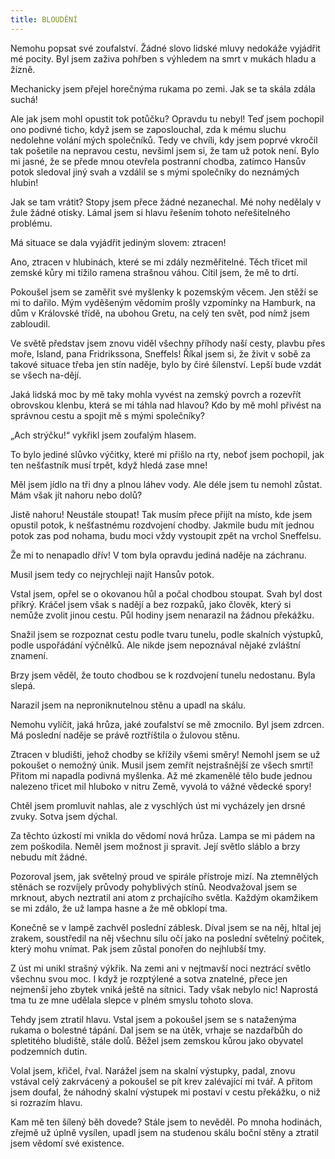 ```yaml
---
title: BLOUDĚNÍ
---
```


Nemohu popsat své zoufalství. Žádné slovo lidské mluvy nedokáže vyjádřit mé pocity. Byl jsem zaživa pohřben s výhledem na smrt v mukách hladu a žízně.

Mechanicky jsem přejel horečnýma rukama po zemi. Jak se ta skála zdála suchá!

Ale jak jsem mohl opustit tok potůčku? Opravdu tu nebyl! Teď jsem pochopil ono podivné ticho, když jsem se zaposlouchal, zda k mému sluchu nedolehne volání mých společníků. Tedy ve chvíli, kdy jsem poprvé vkročil tak pošetile na nepravou cestu, nevšiml jsem si, že tam už potok není. Bylo mi jasné, že se přede mnou otevřela postranní chodba, zatímco Hansův potok sledoval jiný svah a vzdálil se s mými společníky do neznámých hlubin!

Jak se tam vrátit? Stopy jsem přece žádné nezanechal. Mé nohy nedělaly v žule žádné otisky. Lámal jsem si hlavu řešením tohoto neřešitelného problému.

Má situace se dala vyjádřit jediným slovem: ztracen!

Ano, ztracen v hlubinách, které se mi zdály nezměřitelné. Těch třicet mil zemské kůry mi tížilo ramena strašnou váhou. Cítil jsem, že mě to drtí.

Pokoušel jsem se zaměřit své myšlenky k pozemským věcem. Jen stěží se mi to dařilo. Mým vyděšeným vědomím prošly vzpomínky na Hamburk, na dům v Královské třídě, na ubohou Gretu, na celý ten svět, pod nímž jsem zabloudil.

Ve světě představ jsem znovu viděl všechny příhody naší cesty, plavbu přes moře, Island, pana Fridrikssona, Sneffels! Říkal jsem si, že živit v sobě za takové situace třeba jen stín naděje, bylo by čiré šílenství. Lepší bude vzdát se všech na-dějí.

Jaká lidská moc by mě taky mohla vyvést na zemský povrch a rozevřít obrovskou klenbu, která se mi táhla nad hlavou? Kdo by mě mohl přivést na správnou cestu a spojit mě s mými společníky?

„Ach strýčku!“ vykřikl jsem zoufalým hlasem.

To bylo jediné slůvko výčitky, které mi přišlo na rty, neboť jsem pochopil, jak ten nešťastník musí trpět, když hledá zase mne!

Měl jsem jídlo na tři dny a plnou láhev vody. Ale déle jsem tu nemohl zůstat. Mám však jít nahoru nebo dolů?

Jistě nahoru! Neustále stoupat! Tak musím přece přijít na místo, kde jsem opustil potok, k nešťastnému rozdvojení chodby. Jakmile budu mít jednou potok zas pod nohama, budu moci vždy vystoupit zpět na vrchol Sneffelsu.

Že mi to nenapadlo dřív! V tom byla opravdu jediná naděje na záchranu.

Musil jsem tedy co nejrychleji najít Hansův potok.

Vstal jsem, opřel se o okovanou hůl a počal chodbou stoupat. Svah byl dost příkrý. Kráčel jsem však s nadějí a bez rozpaků, jako člověk, který si nemůže zvolit jinou cestu. Půl hodiny jsem nenarazil na žádnou překážku.

Snažil jsem se rozpoznat cestu podle tvaru tunelu, podle skalních výstupků, podle uspořádání výčnělků. Ale nikde jsem nepoznával nějaké zvláštní znamení.

Brzy jsem věděl, že touto chodbou se k rozdvojení tunelu nedostanu. Byla slepá.

Narazil jsem na neproniknutelnou stěnu a upadl na skálu.

Nemohu vylíčit, jaká hrůza, jaké zoufalství se mě zmocnilo. Byl jsem zdrcen. Má poslední naděje se právě roztříštila o žulovou stěnu.

Ztracen v bludišti, jehož chodby se křížily všemi směry! Nemohl jsem se už pokoušet o nemožný únik. Musil jsem zemřít nejstrašnější ze všech smrtí! Přitom mi napadla podivná myšlenka. Až mé zkamenělé tělo bude jednou nalezeno třicet mil hluboko v nitru Země, vyvolá to vážné vědecké spory!

Chtěl jsem promluvit nahlas, ale z vyschlých úst mi vycházely jen drsné zvuky. Sotva jsem dýchal.

Za těchto úzkostí mi vnikla do vědomí nová hrůza. Lampa se mi pádem na zem poškodila. Neměl jsem možnost ji spravit. Její světlo sláblo a brzy nebudu mít žádné.

Pozoroval jsem, jak světelný proud ve spirále přístroje mizí. Na ztemnělých stěnách se rozvíjely průvody pohyblivých stínů. Neodvažoval jsem se mrknout, abych neztratil ani atom z prchajícího světla. Každým okamžikem se mi zdálo, že už lampa hasne a že mě obklopí tma.

Konečně se v lampě zachvěl poslední záblesk. Díval jsem se na něj, hltal jej zrakem, soustředil na něj všechnu sílu očí jako na poslední světelný počitek, který mohu vnímat. Pak jsem zůstal ponořen do nejhlubší tmy.

Z úst mi unikl strašný výkřik. Na zemi ani v nejtmavší noci neztrácí světlo všechnu svou moc. I když je rozptýlené a sotva znatelné, přece jen nejmenší jeho zbytek vniká ještě na sítnici. Tady však nebylo nic! Naprostá tma tu ze mne udělala slepce v plném smyslu tohoto slova.

Tehdy jsem ztratil hlavu. Vstal jsem a pokoušel jsem se s nataženýma rukama o bolestné tápání. Dal jsem se na útěk, vrhaje se nazdařbůh do spletitého bludiště, stále dolů. Běžel jsem zemskou kůrou jako obyvatel podzemních dutin.

Volal jsem, křičel, řval. Narážel jsem na skalní výstupky, padal, znovu vstával celý zakrvácený a pokoušel se pít krev zalévající mi tvář. A přitom jsem doufal, že náhodný skalní výstupek mi postaví v cestu překážku, o niž si rozrazím hlavu.

Kam mě ten šílený běh dovede? Stále jsem to nevěděl. Po mnoha hodinách, zřejmě už úplně vysílen, upadl jsem na studenou skálu boční stěny a ztratil jsem vědomí své existence.
